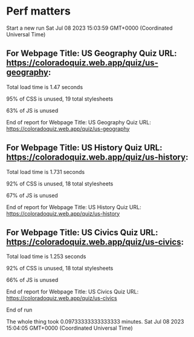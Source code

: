 # Perf matters


Start a new run
Sat Jul 08 2023 15:03:59 GMT+0000 (Coordinated Universal Time)








## For Webpage Title: US Geography Quiz URL: https://coloradoquiz.web.app/quiz/us-geography: 


Total load time is 1.47 seconds


95% of CSS is unused, 19 total stylesheets


63% of JS is unused


End of report for Webpage Title: US Geography Quiz URL: https://coloradoquiz.web.app/quiz/us-geography




## For Webpage Title: US History Quiz URL: https://coloradoquiz.web.app/quiz/us-history: 


Total load time is 1.731 seconds


92% of CSS is unused, 18 total stylesheets


67% of JS is unused


End of report for Webpage Title: US History Quiz URL: https://coloradoquiz.web.app/quiz/us-history




## For Webpage Title: US Civics Quiz URL: https://coloradoquiz.web.app/quiz/us-civics: 


Total load time is 1.253 seconds


92% of CSS is unused, 18 total stylesheets


66% of JS is unused


End of report for Webpage Title: US Civics Quiz URL: https://coloradoquiz.web.app/quiz/us-civics


End of run


The whole thing took 0.09733333333333333 minutes.
Sat Jul 08 2023 15:04:05 GMT+0000 (Coordinated Universal Time)




